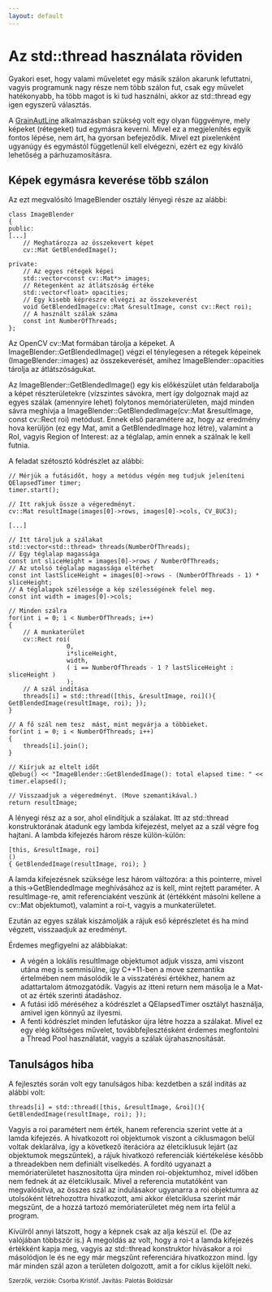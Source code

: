 ```yaml
---
layout: default
---
```


# Az std::thread használata röviden

Gyakori eset, hogy valami műveletet egy másik szálon akarunk lefuttatni, vagyis programunk nagy része nem több szálon fut, csak egy művelet hatékonyabb, ha több magot is ki tud használni, akkor az std::thread egy igen egyszerű választás.

A [GrainAutLine](http://bmeaut.github.io/grainautline/) alkalmazásban szükség volt egy olyan függvényre, mely képeket (rétegeket) tud egymásra keverni. Mivel ez a megjelenítés egyik fontos lépése, nem árt, ha gyorsan befejeződik. Mivel ezt pixelenként ugyanúgy és egymástól függetlenül kell elvégezni, ezért ez egy kiváló lehetőség a párhuzamosításra.

## Képek egymásra keverése több szálon

Az ezt megvalósító ImageBlender osztály lényegi része az alábbi:

    class ImageBlender
    {
    public:
    [...]
        // Meghatározza az összekevert képet
        cv::Mat GetBlendedImage();

    private:
        // Az egyes rétegek képei
        std::vector<const cv::Mat*> images;
        // Rétegenként az átlátszóság értéke
        std::vector<float> opacities;
        // Egy kisebb képrészre elvégzi az összekeverést
        void GetBlendedImage(cv::Mat &resultImage, const cv::Rect roi);
        // A használt szálak száma
        const int NumberOfThreads;
    };

Az OpenCV cv::Mat formában tárolja a képeket. A ImageBlender::GetBlendedImage() végzi el ténylegesen a rétegek képeinek (ImageBlender::images) az összekeverését, amihez ImageBlender::opacities tárolja az átlátszóságukat.

Az ImageBlender::GetBlendedImage() egy kis előkészület után feldarabolja a képet részterületekre (vízszintes sávokra, mert így dolgoznak majd az egyes szálak (amennyire lehet) folytonos memóriaterületen, majd minden sávra meghívja a ImageBlender::GetBlendedImage(cv::Mat &resultImage, const cv::Rect roi) metódust. Ennek első paramétere az, hogy az eredmény hova kerüljön (ez egy Mat, amit a GetBlendedImage hoz létre), valamint a RoI, vagyis Region of Interest: az a téglalap, amin ennek a szálnak le kell futnia.

A feladat szétosztó kódrészlet az alábbi:

	// Mérjük a futásidőt, hogy a metódus végén meg tudjuk jeleníteni
    QElapsedTimer timer;
    timer.start();

	// Itt rakjuk össze a végeredményt.
    cv::Mat resultImage(images[0]->rows, images[0]->cols, CV_8UC3);

	[...]

	// Itt tároljuk a szálakat
    std::vector<std::thread> threads(NumberOfThreads);
	// Egy téglalap magassága
    const int sliceHeight = images[0]->rows / NumberOfThreads;
	// Az utolsó téglalap magassága eltérhet
    const int lastSliceHeight = images[0]->rows - (NumberOfThreads - 1) * sliceHeight;
	// A téglalapok szélessége a kép szélességének felel meg.
    const int width = images[0]->cols;

	// Minden szálra
    for(int i = 0; i < NumberOfThreads; i++)
    {
		// A munkaterület
        cv::Rect roi(
                    0,
                    i*sliceHeight,
                    width,
                    ( i == NumberOfThreads - 1 ? lastSliceHeight : sliceHeight )
                    );
		// A szál indítása        
		threads[i] = std::thread([this, &resultImage, roi](){ GetBlendedImage(resultImage, roi); });
    }

	// A fő szál nem tesz  mást, mint megvárja a többieket.
    for(int i = 0; i < NumberOfThreads; i++)
    {
        threads[i].join();
    }

	// Kiírjuk az eltelt időt
    qDebug() << "ImageBlender::GetBlendedImage(): total elapsed time: " << timer.elapsed();

	// Visszaadjuk a végeredményt. (Move szemantikával.)
    return resultImage;
 
A lényegi rész az a sor, ahol elindítjuk a szálakat. Itt az std::thread konstruktorának átadunk egy lambda kifejezést, melyet az a szál végre fog hajtani. A lambda kifejezés három része külön-külön:

	[this, &resultImage, roi]
	()
	{ GetBlendedImage(resultImage, roi); }

A lamda kifejezésnek szüksége lesz három változóra: a this pointerre, mivel a this->GetBlendedImage meghívásához az is kell, mint rejtett paraméter. A resultImage-re, amit referenciaként veszünk át (értékként másolni kellene a cv::Mat objektumot), valamint a roi-t, vagyis a munkaterületet.

Ezután az egyes szálak kiszámolják a rájuk eső képrészletet és ha mind végzett, visszaadjuk az eredményt.

Érdemes megfigyelni az alábbiakat:

  * A végén a lokális resultImage objektumot adjuk vissza, ami viszont utána meg is semmisülne, így C++11-ben a move szemantika értelmében nem másolódik le a visszatérési értékhez, hanem az adattartalom átmozgatódik. Vagyis az itteni return nem másolja le a Mat-ot az érték szerinti átadáshoz.
  * A futási idő méréséhez a kódrészlet a QElapsedTimer osztályt használja, amivel igen könnyű az ilyesmi.
  * A fenti kódrészlet minden lefutáskor újra létre hozza a szálakat. Mivel ez egy elég költséges művelet, továbbfejlesztésként érdemes megfontolni a Thread Pool használatát, vagyis a szálak újrahasznosítását.

## Tanulságos hiba

A fejlesztés során volt egy tanulságos hiba: kezdetben a szál indítás az alábbi volt:

	threads[i] = std::thread([this, &resultImage, &roi](){ GetBlendedImage(resultImage, roi); });

Vagyis a roi paramétert nem érték, hanem referencia szerint vette át a lamda kifejezés. A hivatkozott roi objektumok viszont a ciklusmagon belül voltak deklarálva, így a következő iterációra az életciklusuk lejárt (az objektumok megszűntek), a rájuk hivatkozó referenciák kiértékelése később a threadekben nem definiált viselkedés. A fordító ugyanazt a memóriaterületet hasznosította újra minden roi-objektumhoz, mivel időben nem fednek át az életciklusaik. Mivel a referencia mutatóként van megvalósítva, az összes szál az indulásakor ugyanarra a roi objektumra az utolsóként létrehozottra hivatkozott, ami akkor életciklusa szerint már megszűnt, de a hozzá tartozó memóriaterületet még nem írta felül a program.

Kívülről annyi látszott, hogy a képnek csak az alja készül el. (De az valójában többször is.) A megoldás az volt, hogy a roi-t a lamda kifejezés értékként kapja meg, vagyis az std::thread konstruktor hívásakor a roi másolódjon le és ne egy már megszűnt referenciára hivatkozzon mind. Így már minden szál azon a területen dolgozott, amit a for ciklus kijelölt neki.

<small>Szerzők, verziók: Csorba Kristóf. Javítás: Palotás Boldizsár</small>
